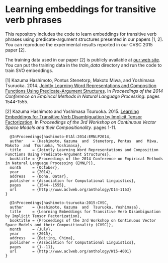 # Learning embeddings for transitive verb phrases

This repository includes the code to learn embeddings for transitive verb phrases using predicate-argument structures presented in our papers [1, 2].
You can reproduce the experimental results reported in our CVSC 2015 paper [2].

The training data used in our paper [2] is publicly available at <a href="http://www.logos.t.u-tokyo.ac.jp/~hassy/publications/cvsc2015/">our web site</a>.
You can put the training data in the <i>train_data</i> directory and run the code to train SVO embeddings.

[1] Kazuma Hashimoto, Pontus Stenetorp, Makoto Miwa, and Yoshimasa Tsuruoka. 2014. <a href="http://www.logos.t.u-tokyo.ac.jp/~hassy/publications/emnlp2014/">Jointly Learning Word Representations and Composition Functions Using Predicate-Argument Structures<a/>. In <i>Proceedings of the 2014 Conference on Empirical Methods in Natural Language Processing</i>. pages 1544-1555.

[2] Kazuma Hashimoto and Yoshimasa Tsuruoka. 2015. <a href="http://www.logos.t.u-tokyo.ac.jp/~hassy/publications/cvsc2015/">Learning Embeddings for Transitive Verb Disambiguation by Implicit Tensor Factorization</a>. In <i>Proceedings of the 3rd Workshop on Continuous Vector Space Models and their Compositionality</i>. pages 1-11.

      @InProceedings{hashimoto-EtAl:2014:EMNLP2014,
      author    = {Hashimoto, Kazuma  and  Stenetorp, Pontus  and  Miwa, Makoto  and  Tsuruoka, Yoshimasa},
      title     = {Jointly Learning Word Representations and Composition Functions Using Predicate-Argument Structures},
      booktitle = {Proceedings of the 2014 Conference on Empirical Methods in Natural Language Processing (EMNLP)},
      month     = {October},
      year      = {2014},
      address   = {Doha, Qatar},
      publisher = {Association for Computational Linguistics},
      pages     = {1544--1555},
      url       = {http://www.aclweb.org/anthology/D14-1163}
    }

      @InProceedings{hashimoto-tsuruoka:2015:CVSC,
      author    = {Hashimoto, Kazuma  and  Tsuruoka, Yoshimasa},
      title     = {Learning Embeddings for Transitive Verb Disambiguation by Implicit Tensor Factorization},
      booktitle = {Proceedings of the 3rd Workshop on Continuous Vector Space Models and their Compositionality (CVSC)},
      month     = {July},
      year      = {2015},
      address   = {Beijing, China},
      publisher = {Association for Computational Linguistics},
      pages     = {1--11},
      url       = {http://www.aclweb.org/anthology/W15-4001}
    }
